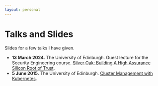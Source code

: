 ```yaml
---
layout: personal
---
```


# Talks and Slides

Slides for a few talks I have given.

* **13 March 2024.** The University of Edinburgh. Guest lecture for the Security Engineering course. [Silver Oak: Building A High Assurance Silicon Root of Trust](https://docs.google.com/presentation/d/1-NpizXUPr9tYVQ8jNfe__p1L9wvNy5vCsIrjEQluMH4/edit#slide=id.g9c5baa8642_0_73).
*  **5 June 2015.** The University of Edinburgh. [Cluster Management with Kubernetes](https://docs.google.com/presentation/d/1H4ywDb4vAJeg8KEjpYfhNqFSig0Q8e_X5I36kM9S6q0).